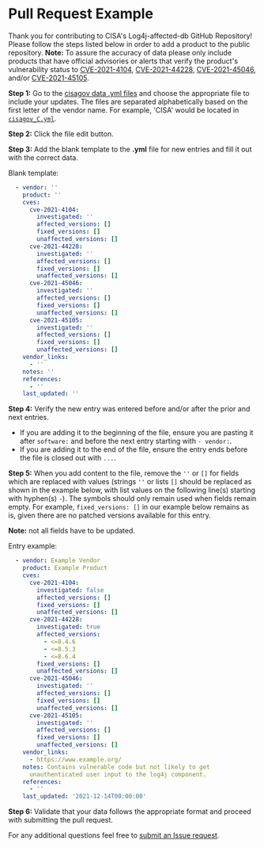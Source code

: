 # Pull Request Example #

Thank you for contributing to CISA's Log4j-affected-db GitHub Repository! Please
follow the steps listed below in order to add a product to the public
repository. **Note:** To assure the accuracy of data please only include
products that have official advisories or alerts that verify the product's
vulnerability status to  [CVE-2021-4104](https://nvd.nist.gov/vuln/detail/cve-2021-4104),
[CVE-2021-44228](https://nvd.nist.gov/vuln/detail/CVE-2021-44228),
[CVE-2021-45046](https://nvd.nist.gov/vuln/detail/CVE-2021-45046),
and/or [CVE-2021-45105](https://nvd.nist.gov/vuln/detail/CVE-2021-45105?s=09).

**Step 1:** Go to the [cisagov data .yml files](https://github.com/cisagov/log4j-affected-db/tree/develop/data/)
and choose the appropriate file to include your updates.
The files are separated alphabetically based on the first letter of the
vendor name. For example, 'CISA' would be located in
[`cisagov_C.yml`](https://github.com/cisagov/log4j-affected-db/blob/develop/data/cisagov_C.yml).

**Step 2:** Click the file edit button.

**Step 3:** Add the blank template to the **.yml** file for new entries and fill
it out with the correct data.

Blank template:

```yml
  - vendor: ''
    product: ''
    cves:
      cve-2021-4104:
        investigated: ''
        affected_versions: []
        fixed_versions: []
        unaffected_versions: []
      cve-2021-44228:
        investigated: ''
        affected_versions: []
        fixed_versions: []
        unaffected_versions: []
      cve-2021-45046:
        investigated: ''
        affected_versions: []
        fixed_versions: []
        unaffected_versions: []
      cve-2021-45105:
        investigated: ''
        affected_versions: []
        fixed_versions: []
        unaffected_versions: []
    vendor_links:
      - ''
    notes: ''
    references:
      - ''
    last_updated: ''
```

**Step 4:** Verify the new entry was entered before and/or after the prior and
next entries.

- If you are adding it to the beginning of the file, ensure you are pasting
it after `software:` and before the next entry starting with `- vendor:`.
- If you are adding it to the end of the file, ensure the entry ends before
the file is closed out with `...`.

**Step 5:** When you add content to the file, remove the `''` or `[]` for fields
which are replaced with values (strings `''` or lists `[]` should be replaced as
shown in the example below, with list values on the following line(s) starting
with hyphen(s) `-`). The symbols should only remain used when fields remain
empty. For example, `fixed_versions: []` in our example below remains as is,
given there are no patched versions available for this entry.

**Note:** not all fields have to be updated.

Entry example:

```yml
  - vendor: Example Vendor
    product: Example Product
    cves:
      cve-2021-4104:
        investigated: false
        affected_versions: []
        fixed_versions: []
        unaffected_versions: []
      cve-2021-44228:
        investigated: true
        affected_versions:
          - <=8.4.6
          - <=8.5.3
          - <=8.6.4
        fixed_versions: []
        unaffected_versions: []
      cve-2021-45046:
        investigated: ''
        affected_versions: []
        fixed_versions: []
        unaffected_versions: []
      cve-2021-45105:
        investigated: ''
        affected_versions: []
        fixed_versions: []
        unaffected_versions: []
    vendor_links:
      - https://www.example.org/
    notes: Contains vulnerable code but not likely to get
      unauthenticated user input to the log4j component.
    references:
      - ''
    last_updated: '2021-12-14T00:00:00'
```

**Step 6:** Validate that your data follows the appropriate format and proceed
with submitting the pull request.

For any additional questions feel free to [submit an Issue request](https://github.com/cisagov/log4j-affected-db/issues).
